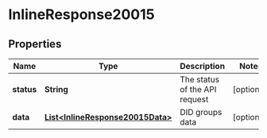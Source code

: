 
# InlineResponse20015

## Properties
Name | Type | Description | Notes
------------ | ------------- | ------------- | -------------
**status** | **String** | The status of the API request |  [optional]
**data** | [**List&lt;InlineResponse20015Data&gt;**](InlineResponse20015Data.md) | DID groups data |  [optional]



